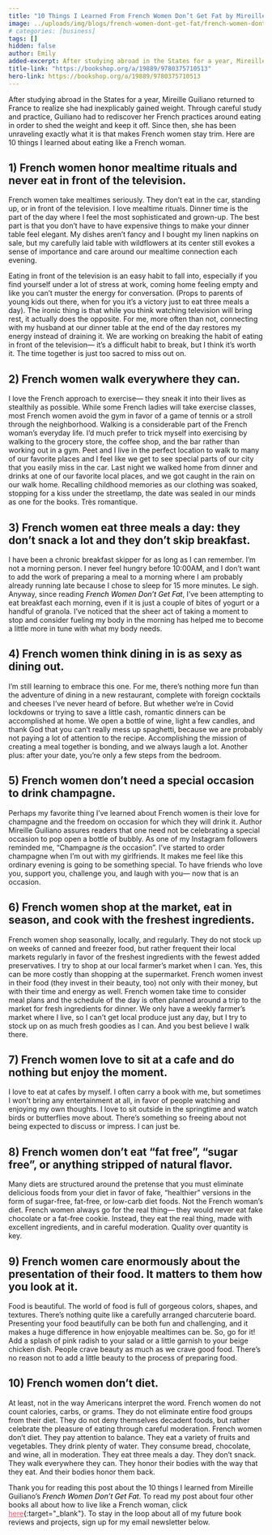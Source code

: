 ```yaml
---
title: "10 Things I Learned From French Women Don’t Get Fat by Mireille Guiliano"
image: ../uploads/img/blogs/french-women-dont-get-fat/french-women-dont-get-fat-food.jpg
# categories: [business]
tags: []
hidden: false
author: Emily
added-excerpt: After studying abroad in the States for a year, Mireille Guiliano returned to France to realize she had inexplicably gained weight. Through careful study and practice, Guiliano had to rediscover her French practices around eating in order to shed the weight and keep it off. Since then, she has been unraveling exactly what it is that helps French women to stay trim. Here are 10 things I learned about eating like a French woman.
title-link: "https://bookshop.org/a/19889/9780375710513"
hero-link: https://bookshop.org/a/19889/9780375710513
---
```


<style> em {color: black;} p a {color: #f0506e;}</style>

After studying abroad in the States for a year, Mireille Guiliano returned to France to realize she had inexplicably gained weight. Through careful study and practice, Guiliano had to rediscover her French practices around eating in order to shed the weight and keep it off. Since then, she has been unraveling exactly what it is that makes French women stay trim. Here are 10 things I learned about eating like a French woman.

## 1) French women honor mealtime rituals and never eat in front of the television.

French women take mealtimes seriously. They don’t eat in the car, standing up, or in front of the television. I love mealtime rituals. Dinner time is the part of the day where I feel the most sophisticated and grown-up. The best part is that you don’t have to have expensive things to make your dinner table feel elegant. My dishes aren’t fancy and I bought my linen napkins on sale, but my carefully laid table with wildflowers at its center still evokes a sense of importance and care around our mealtime connection each evening.

Eating in front of the television is an easy habit to fall into, especially if you find yourself under a lot of stress at work, coming home feeling empty and like you can’t muster the energy for conversation. (Props to parents of young kids out there, when for you it’s a victory just to eat three meals a day). The ironic thing is that while you think watching television will bring rest, it actually does the opposite. For me, more often than not, connecting with my husband at our dinner table at the end of the day restores my energy instead of draining it. We are working on breaking the habit of eating in front of the television— it’s a difficult habit to break, but I think it’s worth it. The time together is just too sacred to miss out on.

## 2) French women walk everywhere they can.

I love the French approach to exercise— they sneak it into their lives as stealthily as possible. While some French ladies will take exercise classes, most French women avoid the gym in favor of a game of tennis or a stroll through the neighborhood. Walking is a considerable part of the French woman’s everyday life. I’d much prefer to trick myself into exercising by walking to the grocery store, the coffee shop, and the bar rather than working out in a gym. Peet and I live in the perfect location to walk to many of our favorite places and I feel like we get to see special parts of our city that you easily miss in the car. Last night we walked home from dinner and drinks at one of our favorite local places, and we got caught in the rain on our walk home. Recalling childhood memories as our clothing was soaked, stopping for a kiss under the streetlamp, the date was sealed in our minds as one for the books. Très romantique.

## 3) French women eat three meals a day: they don’t snack a lot and they don’t skip breakfast.

I have been a chronic breakfast skipper for as long as I can remember. I’m not a morning person. I never feel hungry before 10:00AM, and I don’t want to add the work of preparing a meal to a morning where I am probably already running late because I chose to sleep for 15 more minutes. Le sigh. Anyway, since reading _French Women Don’t Get Fat_, I’ve been attempting to eat breakfast each morning, even if it is just a couple of bites of yogurt or a handful of granola. I’ve noticed that the sheer act of taking a moment to stop and consider fueling my body in the morning has helped me to become a little more in tune with what my body needs.

## 4) French women think dining in is as sexy as dining out.

I’m still learning to embrace this one. For me, there’s nothing more fun than the adventure of dining in a new restaurant, complete with foreign cocktails and cheeses I’ve never heard of before. But whether we’re in Covid lockdowns or trying to save a little cash, romantic dinners can be accomplished at home. We open a bottle of wine, light a few candles, and thank God that you can’t really mess up spaghetti, because we are probably not paying a lot of attention to the recipe. Accomplishing the mission of creating a meal together is bonding, and we always laugh a lot. Another plus: after your date, you’re only a few steps from the bedroom.

## 5) French women don’t need a special occasion to drink champagne.

Perhaps my favorite thing I’ve learned about French women is their love for champagne and the freedom on occasion for which they will drink it. Author Mireille Guiliano assures readers that one need not be celebrating a special occasion to pop open a bottle of bubbly. As one of my Instagram followers reminded me, “Champagne _is_ the occasion”. I’ve started to order champagne when I’m out with my girlfriends. It makes me feel like this ordinary evening is going to be something special. To have friends who love you, support you, challenge you, and laugh with you— now that is an occasion.

## 6) French women shop at the market, eat in season, and cook with the freshest ingredients.

French women shop seasonally, locally, and regularly. They do not stock up on weeks of canned and freezer food, but rather frequent their local markets regularly in favor of the freshest ingredients with the fewest added preservatives. I try to shop at our local farmer’s market when I can. Yes, this can be more costly than shopping at the supermarket. French women invest in their food (they invest in their beauty, too) not only with their money, but with their time and energy as well. French women take time to consider meal plans and the schedule of the day is often planned around a trip to the market for fresh ingredients for dinner. We only have a weekly farmer’s market where I live, so I can’t get local produce just any day, but I try to stock up on as much fresh goodies as I can. And you best believe I walk there.

## 7) French women love to sit at a cafe and do nothing but enjoy the moment.

I love to eat at cafes by myself. I often carry a book with me, but sometimes I won’t bring any entertainment at all, in favor of people watching and enjoying my own thoughts. I love to sit outside in the springtime and watch birds or butterflies move about. There’s something so freeing about not being expected to discuss or impress. I can just be.

## 8) French women don’t eat “fat free”, “sugar free”, or anything stripped of natural flavor.

Many diets are structured around the pretense that you must eliminate delicious foods from your diet in favor of fake, “healthier” versions in the form of sugar-free, fat-free, or low-carb diet foods. Not the French woman’s diet. French women always go for the real thing— they would never eat fake chocolate or a fat-free cookie. Instead, they eat the real thing, made with excellent ingredients, and in careful moderation. Quality over quantity is key.

## 9) French women care enormously about the presentation of their food. It matters to them how you look at it.

Food is beautiful. The world of food is full of gorgeous colors, shapes, and textures. There’s nothing quite like a carefully arranged charcuterie board. Presenting your food beautifully can be both fun and challenging, and it makes a huge difference in how enjoyable mealtimes can be. So, go for it! Add a splash of pink radish to your salad or a little garnish to your beige chicken dish. People crave beauty as much as we crave good food. There’s no reason not to add a little beauty to the process of preparing food.

## 10) French women don’t diet.

At least, not in the way Americans interpret the word. French women do not count calories, carbs, or grams. They do not eliminate entire food groups from their diet. They do not deny themselves decadent foods, but rather celebrate the pleasure of eating through careful moderation.
French women don’t diet. They pay attention to balance. They eat a variety of fruits and vegetables. They drink plenty of water. They consume bread, chocolate, and wine, all in moderation. They eat three meals a day. They don’t snack. They walk everywhere they can. They honor their bodies with the way that they eat. And their bodies honor them back.

Thank you for reading this post about the 10 things I learned from Mireille Guiliano’s _French Women Don’t Get Fat_. To read my post about four other books all about how to live like a French woman, click [here](https://project-emily.com/5-books-to-live-like-a-french-women/){:target="\_blank"}. To stay in the loop about all of my future book reviews and projects, sign up for my email newsletter below.
